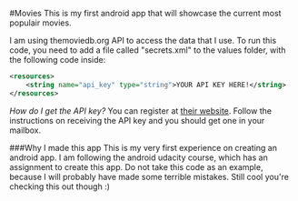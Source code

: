 

#Movies
This is my first android app that will showcase the current most populair movies.

I am using themoviedb.org API to access the data that I use. To run this code, you need to add a file called "secrets.xml" to the values folder, with the following code inside:
```xml
<resources>
    <string name="api_key" type="string">YOUR API KEY HERE!</string>
</resources>
```
*How do I get the API key?*
You can register at [their website](https://www.themoviedb.org). Follow the instructions on receiving the API key and you should get one in your mailbox.

###Why I made this app
This is my very first experience on creating an android app. I am following the android udacity course, which has an assignment to create this app. Do not take this code as an example, because I will probably have made some terrible mistakes. Still cool you're checking this out though :)